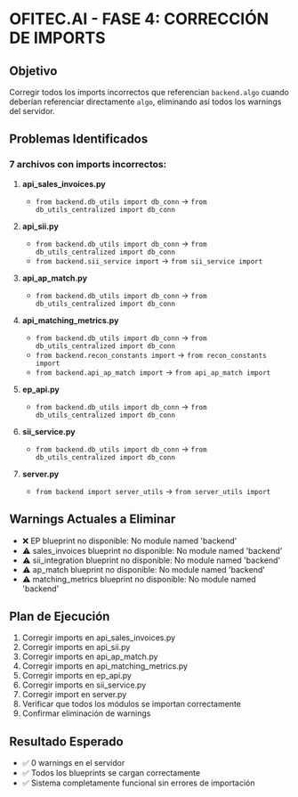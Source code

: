 # OFITEC.AI - FASE 4: CORRECCIÓN DE IMPORTS

## Objetivo
Corregir todos los imports incorrectos que referencian `backend.algo` cuando deberían referenciar directamente `algo`, eliminando así todos los warnings del servidor.

## Problemas Identificados

### 7 archivos con imports incorrectos:

1. **api_sales_invoices.py**
   - `from backend.db_utils import db_conn` → `from db_utils_centralized import db_conn`

2. **api_sii.py** 
   - `from backend.db_utils import db_conn` → `from db_utils_centralized import db_conn`
   - `from backend.sii_service import` → `from sii_service import`

3. **api_ap_match.py**
   - `from backend.db_utils import db_conn` → `from db_utils_centralized import db_conn`

4. **api_matching_metrics.py**
   - `from backend.db_utils import db_conn` → `from db_utils_centralized import db_conn`
   - `from backend.recon_constants import` → `from recon_constants import`
   - `from backend.api_ap_match import` → `from api_ap_match import`

5. **ep_api.py**
   - `from backend.db_utils import db_conn` → `from db_utils_centralized import db_conn`

6. **sii_service.py**
   - `from backend.db_utils import db_conn` → `from db_utils_centralized import db_conn`

7. **server.py**
   - `from backend import server_utils` → `from server_utils import`

## Warnings Actuales a Eliminar

- ❌ EP blueprint no disponible: No module named 'backend'
- ⚠️ sales_invoices blueprint no disponible: No module named 'backend'  
- ⚠️ sii_integration blueprint no disponible: No module named 'backend'
- ⚠️ ap_match blueprint no disponible: No module named 'backend'
- ⚠️ matching_metrics blueprint no disponible: No module named 'backend'

## Plan de Ejecución

1. Corregir imports en api_sales_invoices.py
2. Corregir imports en api_sii.py
3. Corregir imports en api_ap_match.py
4. Corregir imports en api_matching_metrics.py
5. Corregir imports en ep_api.py
6. Corregir imports en sii_service.py
7. Corregir import en server.py
8. Verificar que todos los módulos se importan correctamente
9. Confirmar eliminación de warnings

## Resultado Esperado

- ✅ 0 warnings en el servidor
- ✅ Todos los blueprints se cargan correctamente
- ✅ Sistema completamente funcional sin errores de importación